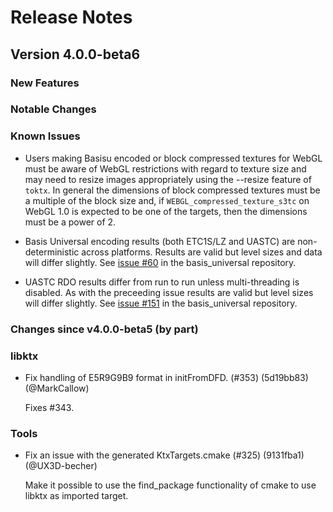 <!-- Copyright 2021, The Khronos Group Inc. -->
<!-- SPDX-License-Identifier: Apache-2.0 -->
Release Notes
=============
## Version 4.0.0-beta6
### New Features

### Notable Changes

### Known Issues

* Users making Basisu encoded or block compressed textures for WebGL
must be aware of WebGL restrictions with regard to texture size and
may need to resize images appropriately using the --resize feature
of `toktx`.  In general the dimensions of block compressed textures
must be a multiple of the block size and, if
`WEBGL_compressed_texture_s3tc` on WebGL 1.0 is expected to be one
of the targets, then the dimensions must be a power of 2.

* Basis Universal encoding results (both ETC1S/LZ and UASTC) are
non-deterministic across platforms. Results are valid but level
sizes and data will differ slightly.
See [issue #60](https://github.com/BinomialLLC/basis_universal/issues/60)
in the basis_universal repository.

* UASTC RDO results differ from run to run unless multi-threading
is disabled. As with the preceeding issue results are valid but
level sizes will differ slightly.
See [issue #151](https://github.com/BinomialLLC/basis_universal/issues/151)
in the basis_universal repository.

### Changes since v4.0.0-beta5 (by part)
### libktx

* Fix handling of E5R9G9B9 format in initFromDFD. (#353) (5d19bb83) (@MarkCallow)

  Fixes #343.

### Tools

* Fix an issue with the generated KtxTargets.cmake  (#325) (9131fba1) (@UX3D-becher)

  Make it possible to use the find\_package functionality of cmake to use libktx as imported target.






